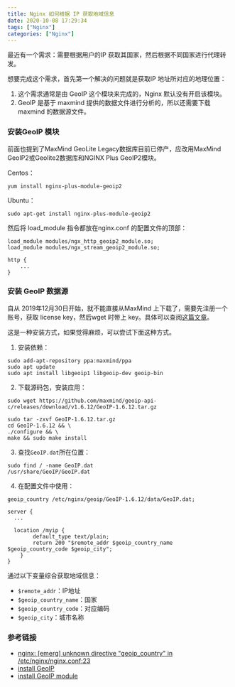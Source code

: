 ```yaml
---
title: Nginx 如何根据 IP 获取地域信息
date: 2020-10-08 17:29:34
tags: ["Nginx"]
categories: ["Nginx"]
---
```


最近有一个需求：需要根据用户的IP 获取其国家，然后根据不同国家进行代理转发。

<!-- more -->

想要完成这个需求，首先第一个解决的问题就是获取IP 地址所对应的地理位置：
1. 这个需求通常是由 GeoIP 这个模块来完成的，Nginx 默认没有开启该模块。
2. GeoIP 是基于 maxmind 提供的数据文件进行分析的，所以还需要下载 maxmind 的数据源文件。

### 安装GeoIP 模块
前面也提到了MaxMind GeoLite Legacy数据库目前已停产，应改用MaxMind GeoIP2或Geolite2数据库和NGINX Plus GeoIP2模块。

Centos：
```
yum install nginx-plus-module-geoip2
```

Ubuntu：
```
sudo apt-get install nginx-plus-module-geoip2
```

然后将 load_module 指令都放在nginx.conf 的配置文件的顶部：
```
load_module modules/ngx_http_geoip2_module.so;
load_module modules/ngx_stream_geoip2_module.so;

http {
    ...
}
```

### 安装 GeoIP 数据源
自从 2019年12月30日开始，就不能直接从MaxMind 上下载了，需要先注册一个账号，获取 license key，然后wget 时带上 key。具体可以查阅[这篇文章](https://blog.maxmind.com/2019/12/18/significant-changes-to-accessing-and-using-geolite2-databases/)。

这是一种安装方式，如果觉得麻烦，可以尝试下面这种方式。

1. 安装依赖：
```
sudo add-apt-repository ppa:maxmind/ppa
sudo apt update
sudo apt install libgeoip1 libgeoip-dev geoip-bin
```

2. 下载源码包，安装应用：
```
sudo wget https://github.com/maxmind/geoip-api-c/releases/download/v1.6.12/GeoIP-1.6.12.tar.gz

sudo tar -zxvf GeoIP-1.6.12.tar.gz
cd GeoIP-1.6.12 && \
./configure && \
make && sudo make install
```

3. 查找`GeoIP.dat`所在位置：
```
sudo find / -name GeoIP.dat
/usr/share/GeoIP/GeoIP.dat
```

4. 在配置文件中使用：
```
geoip_country /etc/nginx/geoip/GeoIP-1.6.12/data/GeoIP.dat;

server {
  ...
  
  location /myip {
        default_type text/plain;
        return 200 "$remote_addr $geoip_country_name $geoip_country_code $geoip_city";
    }
}
```

通过以下变量综合获取地域信息：
* `$remote_addr`：IP地址
* `$geoip_country_name`：国家
* `$geoip_country_code`：对应编码
* `$geoip_city`：城市名称

### 参考链接
* [nginx: [emerg] unknown directive "geoip_country" in /etc/nginx/nginx.conf:23](https://www.geek-share.com/detail/2733570382.html)
* [install GeoIP](https://github.com/maxmind/geoip-api-c)
* [install GeoIP module](https://docs.nginx.com/nginx/admin-guide/dynamic-modules/geoip2/)